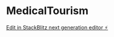 # MedicalTourism

[Edit in StackBlitz next generation editor ⚡️](https://stackblitz.com/~/github.com/salimrennewi/MedicalTourism)